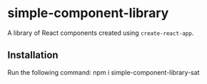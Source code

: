 # simple-component-library
A library of React components created using `create-react-app`.
## Installation
Run the following command:
npm i simple-component-library-sat
